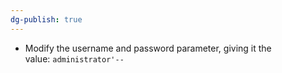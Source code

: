 ```yaml
---
dg-publish: true
---
```







- Modify the username and password parameter, giving it the value: `administrator'--`